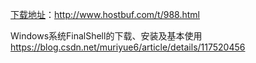 [下载地址](http://www.hostbuf.com/t/988.html)：http://www.hostbuf.com/t/988.html

Windows系统FinalShell的下载、安装及基本使用
https://blog.csdn.net/muriyue6/article/details/117520456